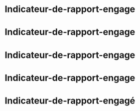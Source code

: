 # Indicateur-de-rapport-engage
# Indicateur-de-rapport-engage
# Indicateur-de-rapport-engage
# Indicateur-de-rapport-engage
# Indicateur-de-rapport-engagé
